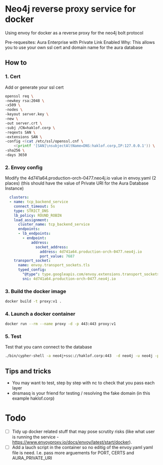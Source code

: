 # Neo4j reverse proxy service for docker
Using envoy for docker as a reverse proxy for the neo4j bolt protocol

Pre-requesites: Aura Enterprise with Private Link Enabled
Why: This allows you to use your own ssl cert and domain name for the aura database

## How to

### 1. Cert
Add or generate your ssl cert

```sh
openssl req \
-newkey rsa:2048 \
-x509 \
-nodes \
-keyout server.key \
-new \
-out server.crt \
-subj /CN=haklof.corp \
-reqexts SAN \
-extensions SAN \
-config <(cat /etc/ssl/openssl.cnf \
    <(printf '[SAN]\nsubjectAltName=DNS:haklof.corp,IP:127.0.0.1')) \
-sha256 \
-days 3650
```

### 2. Envoy config
Modify the 4d741a64.production-orch-0477.neo4j.io value in envoy.yaml (2 places)
(this should have the value of Private URI for the Aura Database Instance)

```yaml
  clusters:
  - name: tcp_backend_service
    connect_timeout: 5s
    type: STRICT_DNS
    lb_policy: ROUND_ROBIN
    load_assignment:
      cluster_name: tcp_backend_service
      endpoints:
      - lb_endpoints:
        - endpoint:
            address:
              socket_address:
                address: 4d741a64.production-orch-0477.neo4j.io
                port_value: 7687
    transport_socket:
      name: envoy.transport_sockets.tls
      typed_config:
        "@type": type.googleapis.com/envoy.extensions.transport_sockets.tls.v3.UpstreamTlsContext
        sni: 4d741a64.production-orch-0477.neo4j.io
```

### 3. Build the docker image

```sh
docker build -t proxy:v1 .
```

### 4. Launch a docker container

```sh
docker run --rm --name proxy -d -p 443:443 proxy:v1
```

### 5. Test
Test that you cann connect to the database
```sh
./bin/cypher-shell -a neo4j+ssc://haklof.corp:443  -d neo4j -u neo4j -p <password>
```


## Tips and tricks
- You may want to test, step by step with nc to check that you pass each layer
- dnsmasq is your friend for testing / resolving the fake domain (in this example haklof.corp)



# Todo
- [ ] Tidy up docker related stuff that may pose scrutity risks (like what user is running the service - https://www.envoyproxy.io/docs/envoy/latest/start/docker). 
- [ ] Add a lauch script in the container so no editig of the envoy.yaml yaml file is need. I.e. pass more arguements for PORT, CERTS and AURA_PRIVATE_URI